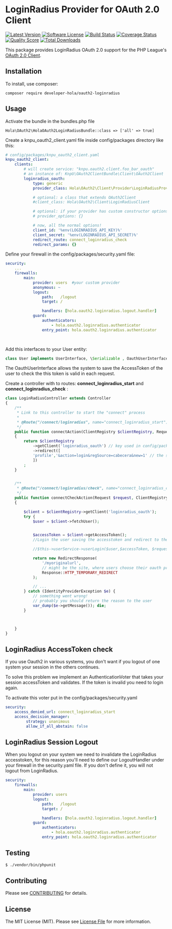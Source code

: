 # LoginRadius Provider for OAuth 2.0 Client
[![Latest Version](https://img.shields.io/github/v/release/developer-hola/oauth2-loginradius.svg?style=flat-square)](https://github.com/developer-hola/oauth2-loginradius/releases)
[![Software License](https://img.shields.io/badge/license-MIT-brightgreen.svg?style=flat-square)](LICENSE.md)
[![Build Status](https://img.shields.io/travis/developer-hola/oauth2-loginradius/master.svg?style=flat-square)](https://travis-ci.org/developer-hola/oauth2-loginradius)
[![Coverage Status](https://img.shields.io/scrutinizer/coverage/g/developer-hola/oauth2-loginradius.svg?style=flat-square)](https://scrutinizer-ci.com/g/developer-hola/oauth2-loginradius/code-structure)
[![Quality Score](https://img.shields.io/scrutinizer/g/developer-hola/oauth2-loginradius.svg?style=flat-square)](https://scrutinizer-ci.com/g/developer-hola/oauth2-loginradius)
[![Total Downloads](https://img.shields.io/packagist/dt/developer-hola/oauth2-loginradius.svg?style=flat-square)](https://packagist.org/packages/developer-hola/oauth2-loginradius)

This package provides LoginRadius OAuth 2.0 support for the PHP League's [OAuth 2.0 Client](https://github.com/thephpleague/oauth2-client).

## Installation

To install, use composer:

```
composer require developer-hola/oauth2-loginradius
```

## Usage

Activate the bundle in the bundles.php file

```
Hola\OAuth2\HolaOAuth2LoginRadiusBundle::class => ['all' => true]
```

Create a knpu_oauth2_client.yaml file inside config/packages directory like this:
```yaml
# config/packages/knpu_oauth2_client.yaml
knpu_oauth2_client:
    clients:
        # will create service: "knpu.oauth2.client.foo_bar_oauth"
        # an instance of: KnpU\OAuth2ClientBundle\Client\OAuth2Client
        loginradius_oauth:
            type: generic
            provider_class: Hola\OAuth2\Client\Provider\LoginRadiusProvider

            # optional: a class that extends OAuth2Client
            #client_class: Hola\OAuth2\Client\LoginRadiusClient

            # optional: if your provider has custom constructor options
            # provider_options: {}

            # now, all the normal options!
            client_id: '%env(LOGINRADIUS_API_KEY)%'
            client_secret: '%env(LOGINRADIUS_API_SECRET)%'
            redirect_route: connect_loginradius_check
            redirect_params: {}

```

Define your firewall in the config/packages/security.yaml file:
```yaml
security:
    ...
    firewalls:
        main:
            provider: users  #your custom provider
            anonymous: ~
            logout:
                path:   /logout
                target: /

                handlers: [hola.oauth2.loginradius.logout.handler]  
            guard:
                authenticators:
                    - hola.oauth2.loginradius.authenticator
                entry_point: hola.oauth2.loginradius.authenticator

         
```
Add this interfaces to your User entity:

```php
class User implements UserInterface, \Serializable , OauthUserInterface
```
The OauthUserInterface allows the system to save the AccessToken of the user to check the this token is valid in each request.

Create a controller with to routes: **connect_loginradius_start** and **connect_loginradius_check** :

```php
class LoginRadiusController extends Controller
{
    /**
     * Link to this controller to start the "connect" process
     *
     * @Route("/connect/loginradius", name="connect_loginradius_start")
     */
    public function connectAction(ClientRegistry $clientRegistry, Request $request)
    {
        return $clientRegistry
            ->getClient('loginradius_oauth') // key used in config/packages/knpu_oauth2_client.yaml
            ->redirect([
	    	'profile','&action=login&regSource=cabecera&new=1' // the scopes you want to access
            ])
        ;
	}


    /**
     * @Route("/connect/loginradius/check", name="connect_loginradius_check")
     */
    public function connectCheckAction(Request $request, ClientRegistry $clientRegistry)
    {

        $client = $clientRegistry->getClient('loginradius_oauth');
        try {
            $user = $client->fetchUser();


            $accessToken = $client->getAccessToken();
            //Login the user saving the accesstoken and redirect to the original url

            //$this->userService->userLogin($user,$accessToken, $request);

            return new RedirectResponse(
                '/myoriginalurl',
                // might be the site, where users choose their oauth provider
                Response::HTTP_TEMPORARY_REDIRECT
            );

            // ...
        } catch (IdentityProviderException $e) {
            // something went wrong!
            // probably you should return the reason to the user
            var_dump($e->getMessage()); die;
        }



    }
}
```


## LoginRadius AccessToken check

If you use Oauth2 in various systems, you don't want if you logout of one system your session in the others continues.

To solve this problem we implement an AuthenticationVoter that takes your session accessToken and validates. If the token is invalid you need to login again.

To activate this voter put in the config/packages/security.yaml

```yaml
security:
    access_denied_url: connect_loginradius_start
    access_decision_manager:
         strategy: unanimous
         allow_if_all_abstain: false
```

## LoginRadius Session Logout

When you logout on your system we need to invalidate the LoginRadius accesstoken, for this reason you'll need to define our LogoutHandler under your firewall in the security.yaml file. If you don't define it, you will not logout from LoginRadius.
```yaml
security:
    firewalls:
        main:
            provider: users
            logout:
                path:   /logout
                target: /

                handlers: [hola.oauth2.loginradius.logout.handler]
            guard:
                authenticators:
                    - hola.oauth2.loginradius.authenticator
                entry_point: hola.oauth2.loginradius.authenticator

```

## Testing

``` bash
$ ./vendor/bin/phpunit
```

## Contributing

Please see [CONTRIBUTING](https://github.com/thephpleague/oauth2-github/blob/master/CONTRIBUTING.md) for details.

## License

The MIT License (MIT). Please see [License File](https://github.com/thephpleague/oauth2-github/blob/master/LICENSE) for more information.
